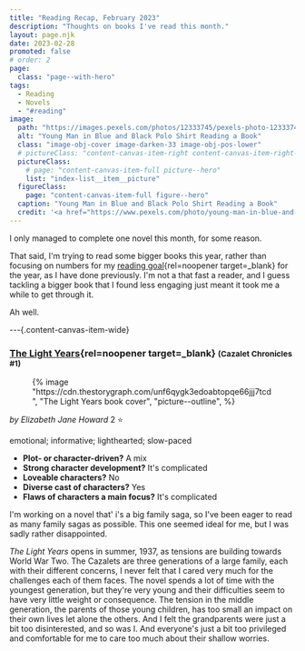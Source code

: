 ```yaml
---
title: "Reading Recap, February 2023"
description: "Thoughts on books I've read this month."
layout: page.njk
date: 2023-02-28
promoted: false
# order: 2
page:
  class: "page--with-hero"
tags:
  - Reading
  - Novels
  - "#reading"
image:
  path: "https://images.pexels.com/photos/12333745/pexels-photo-12333745.jpeg"
  alt: "Young Man in Blue and Black Polo Shirt Reading a Book"
  class: "image-obj-cover image-darken-33 image-obj-pos-lower"
  # pictureClass: "content-canvas-item-right content-canvas-item-right--span-3"
  pictureClass:
    # page: "content-canvas-item-full picture--hero"
    list: "index-list__item__picture"
  figureClass:
    page: "content-canvas-item-full figure--hero"
  caption: "Young Man in Blue and Black Polo Shirt Reading a Book"
  credit: '<a href="https://www.pexels.com/photo/young-man-in-blue-and-black-polo-shirt-reading-a-book-12333745/" rel="noopener" target="_blank">Photo</a> by SATUVISION Digital Agency from Pexels'
---
```


I only managed to complete one novel this month, for some reason. 

That said, I'm trying to read some bigger books this year, rather than focusing on numbers for my [reading goal](https://app.thestorygraph.com/books-read/joesb?year=2023){rel=noopener target=_blank} for the year, as I have done previously. I'm not a that fast a reader, and I guess tackling a bigger book that I found less engaging just meant it took me a while to get through it.

Ah well.

---{.content-canvas-item-wide}

### [The Light Years](https://app.thestorygraph.com/books/112b6ed5-7619-4720-99f0-c6cf34b1c54f){rel=noopener target=_blank} <small>(Cazalet Chronicles #1)</small>

<figure class="content-canvas-item-right content-canvas-item-right--span-4 picture--block">
  {% image "https://cdn.thestorygraph.com/unf6qygk3edoabtopqe66jjj7tcd", "The Light Years book cover", "picture--outline", %}
</figure>

*by Elizabeth Jane Howard*
2 ⭐️

emotional; informative; lighthearted; slow-paced

- **Plot- or character-driven?** A mix
- **Strong character development?** It's complicated
- **Loveable characters?** No
- **Diverse cast of characters?** Yes
- **Flaws of characters a main focus?** It's complicated

I'm working on a novel that' i's a big family saga, so I've been eager to read as many family sagas as possible. This one seemed ideal for me, but I was sadly rather disappointed.

*The Light Years* opens in summer, 1937, as tensions are building towards World War Two. The Cazalets are three generations of a large family, each with their different concerns, I never felt that I cared very much for the challenges each of them faces. The novel spends a lot of time with the youngest generation, but they're very young and their difficulties seem to have very little weight or consequence. The tension in the middle generation, the parents of those young children, has too small an impact on their own lives let alone the others. And I felt the grandparents were just a bit too disinterested, and so was I. And everyone's just a bit too privileged and comfortable for me to care too much about their shallow worries.

